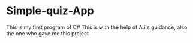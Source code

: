 # Simple-quiz-App
This is my first program of C#
This is with the help of A.i's guidance, also the one who gave me this project
